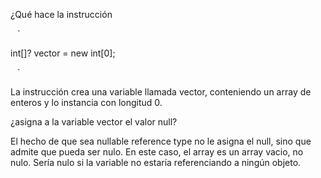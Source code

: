 
¿Qué hace la instrucción

` ` ` 
     
int[]? vector = new int[0];

` ` ` 

La instrucción crea una variable llamada vector, conteniendo un array de enteros y lo instancia con longitud 0.

¿asigna a la variable vector el valor null? 

El hecho de que sea nullable reference type no le asigna el null, sino que admite que pueda ser nulo. En este caso, el array es un array vacio, no nulo. Sería nulo si la variable no estaría referenciando a ningún objeto.



